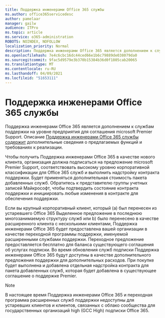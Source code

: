 ```yaml
---
title: Поддержка инженерами Office 365 службы
ms.author: office365servicedesc
author: pamelaar
manager: gailw
audience: ITPro
ms.topic: article
ms.service: o365-administration
ROBOTS: NOINDEX, NOFOLLOW
localization_priority: Normal
description: Поддержка инженерами Office 365 является дополнением к службам поддержки на уровне предприятия для соглашения microsoft Premier Support. Описание Поддержка инженерами Office 365 службы содержит дополнительные сведения о предлагаемых функций и требованиях к реализации.
ms.openlocfilehash: 7e4c6cbc16dc44ced66e1b6c79889de038079da0
ms.sourcegitcommit: 9fac5d9579e3b370b15384b36d0f1805cab20065
ms.translationtype: MT
ms.contentlocale: ru-RU
ms.lasthandoff: 04/09/2021
ms.locfileid: "51653111"
---
```

# <a name="office-365-engineering-direct-service-description"></a>Поддержка инженерами Office 365 службы

Поддержка инженерами Office 365 является дополнением к службам поддержки на уровне предприятия для соглашения microsoft Premier Support. Описание [Поддержка инженерами Office 365 службы содержит](https://github.com/MicrosoftDocs/OfficeDocs-O365ServiceDescriptions/blob/master/Office%20365%20Engineering%20Direct%20-%20Svc%20Desc%20(25mar2019).pdf) дополнительные сведения о предлагаемых функций и требованиях к реализации.

Чтобы получить Поддержка инженерами Office 365 в качестве нового клиента, организация должна подписаться на предложение microsoft Premier Support, соответствовать высокому уровню корпоративной классификации для Office 365 служб и выполнить надстройку контракта поддержки. Будет применяться дополнительная стоимость пакета добавленных служб. Обратитесь к представителю группы учетных записей Майкрософт, чтобы подтвердить состояние контракта поддержки и инициировать любые изменения в контракте для обеспечения поддержки. 

Если вы крупный корпоративный клиент, который (a) был перенесен из устаревшего Office 365 Выделенное предложение в последнюю многозанимаемую структуру служб или b) было перенесено в качестве расширенного клиента с несколькими клиентами, Поддержка инженерами Office 365 будет предоставлена вашей организации в качестве переходной программы поддержки, именуемой расширенными службами поддержки. Переходное предложение предоставляется бесплатно для баланса существующего соглашения об услугах подписки. Во время обновления служб подписки Поддержка инженерами Office 365 будут доступны в качестве дополнительного предложения поддержки для дополнительных расходов. При покупке будет выполнена и добавлена отдельная надстройка контракта для пакета добавленных служб, которая будет добавлена в существующее соглашение о поддержке Premier.

> [!NOTE]
> В настоящее время Поддержка инженерами Office 365 и переходная программа расширенных служб поддержки недоступны для устаревших клиентов и клиентов, связанных с облако сообщества для государственных организаций high (GCC High) подписки Office 365.
